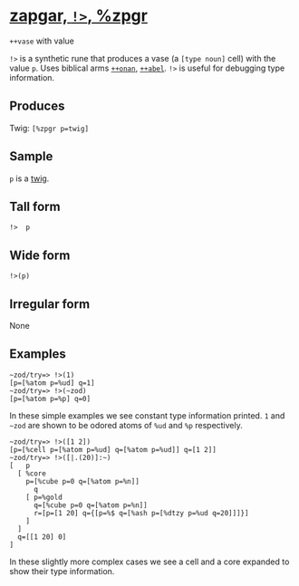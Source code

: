 [zapgar, `!>`, %zpgr](#zpgr)
============================

`++vase` with value

`!>` is a synthetic rune that produces a vase (a `[type noun]` cell)
with the value `p`. Uses biblical arms [`++onan`](), [`++abel`](). `!>`
is useful for debugging type information.

Produces
--------

Twig: `[%zpgr p=twig]`

Sample
------

`p` is a [twig]().

Tall form
---------

    !>  p

Wide form
---------

    !>(p)

Irregular form
--------------

None

Examples
--------

    ~zod/try=> !>(1)
    [p=[%atom p=%ud] q=1]
    ~zod/try=> !>(~zod)
    [p=[%atom p=%p] q=0]

In these simple examples we see constant type information printed. `1`
and `~zod` are shown to be odored atoms of `%ud` and `%p` respectively.

    ~zod/try=> !>([1 2])
    [p=[%cell p=[%atom p=%ud] q=[%atom p=%ud]] q=[1 2]]
    ~zod/try=> !>([|.(20)]:~)
    [   p
      [ %core
        p=[%cube p=0 q=[%atom p=%n]]
          q
        [ p=%gold
          q=[%cube p=0 q=[%atom p=%n]]
          r=[p=[1 20] q={[p=%$ q=[%ash p=[%dtzy p=%ud q=20]]]}]
        ]
      ]
      q=[[1 20] 0]
    ]

In these slightly more complex cases we see a cell and a core expanded
to show their type information.
